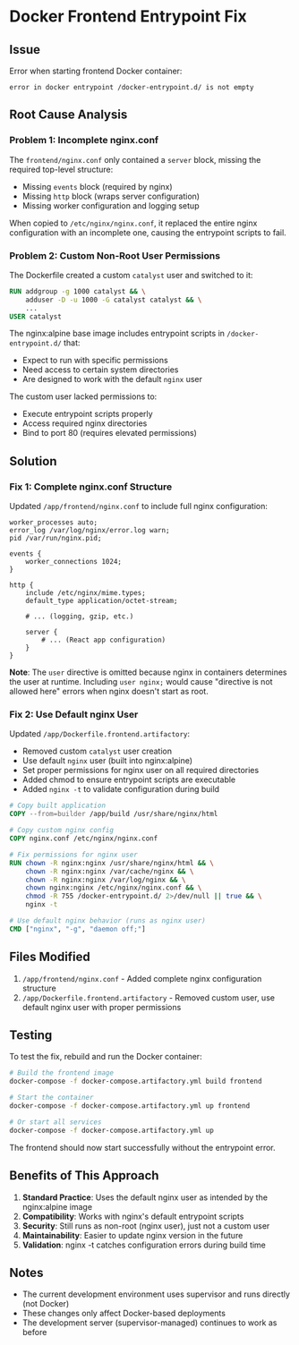 # Docker Frontend Entrypoint Fix

## Issue
Error when starting frontend Docker container:
```
error in docker entrypoint /docker-entrypoint.d/ is not empty
```

## Root Cause Analysis

### Problem 1: Incomplete nginx.conf
The `frontend/nginx.conf` only contained a `server` block, missing the required top-level structure:
- Missing `events` block (required by nginx)
- Missing `http` block (wraps server configuration)
- Missing worker configuration and logging setup

When copied to `/etc/nginx/nginx.conf`, it replaced the entire nginx configuration with an incomplete one, causing the entrypoint scripts to fail.

### Problem 2: Custom Non-Root User Permissions
The Dockerfile created a custom `catalyst` user and switched to it:
```dockerfile
RUN addgroup -g 1000 catalyst && \
    adduser -D -u 1000 -G catalyst catalyst && \
    ...
USER catalyst
```

The nginx:alpine base image includes entrypoint scripts in `/docker-entrypoint.d/` that:
- Expect to run with specific permissions
- Need access to certain system directories
- Are designed to work with the default `nginx` user

The custom user lacked permissions to:
- Execute entrypoint scripts properly
- Access required nginx directories
- Bind to port 80 (requires elevated permissions)

## Solution

### Fix 1: Complete nginx.conf Structure
Updated `/app/frontend/nginx.conf` to include full nginx configuration:
```nginx
worker_processes auto;
error_log /var/log/nginx/error.log warn;
pid /var/run/nginx.pid;

events {
    worker_connections 1024;
}

http {
    include /etc/nginx/mime.types;
    default_type application/octet-stream;
    
    # ... (logging, gzip, etc.)
    
    server {
        # ... (React app configuration)
    }
}
```

**Note**: The `user` directive is omitted because nginx in containers determines the user at runtime. Including `user nginx;` would cause "directive is not allowed here" errors when nginx doesn't start as root.

### Fix 2: Use Default nginx User
Updated `/app/Dockerfile.frontend.artifactory`:
- Removed custom `catalyst` user creation
- Use default `nginx` user (built into nginx:alpine)
- Set proper permissions for nginx user on all required directories
- Added chmod to ensure entrypoint scripts are executable
- Added `nginx -t` to validate configuration during build

```dockerfile
# Copy built application
COPY --from=builder /app/build /usr/share/nginx/html

# Copy custom nginx config
COPY nginx.conf /etc/nginx/nginx.conf

# Fix permissions for nginx user
RUN chown -R nginx:nginx /usr/share/nginx/html && \
    chown -R nginx:nginx /var/cache/nginx && \
    chown -R nginx:nginx /var/log/nginx && \
    chown nginx:nginx /etc/nginx/nginx.conf && \
    chmod -R 755 /docker-entrypoint.d/ 2>/dev/null || true && \
    nginx -t

# Use default nginx behavior (runs as nginx user)
CMD ["nginx", "-g", "daemon off;"]
```

## Files Modified

1. `/app/frontend/nginx.conf` - Added complete nginx configuration structure
2. `/app/Dockerfile.frontend.artifactory` - Removed custom user, use default nginx user with proper permissions

## Testing

To test the fix, rebuild and run the Docker container:

```bash
# Build the frontend image
docker-compose -f docker-compose.artifactory.yml build frontend

# Start the container
docker-compose -f docker-compose.artifactory.yml up frontend

# Or start all services
docker-compose -f docker-compose.artifactory.yml up
```

The frontend should now start successfully without the entrypoint error.

## Benefits of This Approach

1. **Standard Practice**: Uses the default nginx user as intended by the nginx:alpine image
2. **Compatibility**: Works with nginx's default entrypoint scripts
3. **Security**: Still runs as non-root (nginx user), just not a custom user
4. **Maintainability**: Easier to update nginx version in the future
5. **Validation**: nginx -t catches configuration errors during build time

## Notes

- The current development environment uses supervisor and runs directly (not Docker)
- These changes only affect Docker-based deployments
- The development server (supervisor-managed) continues to work as before
